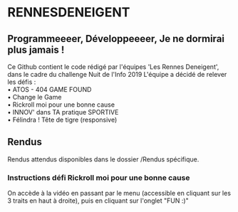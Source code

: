 # RENNESDENEIGENT
## Programmeeeer, Développeeeer, Je ne dormirai plus jamais !

Ce Github contient le code rédigé par l'équipes 'Les Rennes Deneigent', dans le cadre du challenge Nuit de l'Info 2019
L'équipe a décidé de relever les défis :</br>
  • ATOS - 404 GAME FOUND </br>
  • Change le Game</br>
  • Rickroll moi pour une bonne cause</br>
  • INNOV' dans TA pratique SPORTIVE</br>
  • Félindra ! Tête de tigre (responsive)</br>

## __Rendus__
Rendus attendus disponibles dans le dossier /Rendus spécifique.

### __Instructions défi Rickroll moi pour une bonne cause__
On accède à la vidéo en passant par le menu (accessible en cliquant sur les 3 traits en haut à droite), puis en cliquant sur l'onglet "FUN :)"